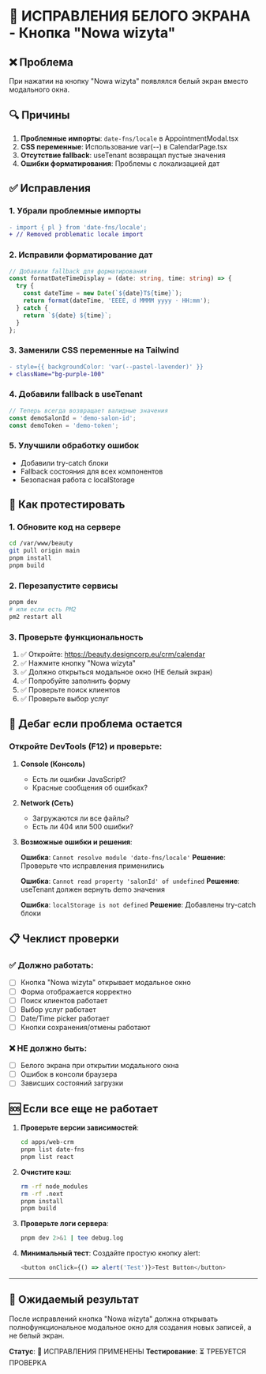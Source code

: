 # 🔧 ИСПРАВЛЕНИЯ БЕЛОГО ЭКРАНА - Кнопка "Nowa wizyta"

## ❌ Проблема
При нажатии на кнопку "Nowa wizyta" появлялся белый экран вместо модального окна.

## 🔍 Причины
1. **Проблемные импорты**: `date-fns/locale` в AppointmentModal.tsx
2. **CSS переменные**: Использование var(--) в CalendarPage.tsx
3. **Отсутствие fallback**: useTenant возвращал пустые значения
4. **Ошибки форматирования**: Проблемы с локализацией дат

## ✅ Исправления

### 1. Убрали проблемные импорты
```diff
- import { pl } from 'date-fns/locale';
+ // Removed problematic locale import
```

### 2. Исправили форматирование дат
```typescript
// Добавили fallback для форматирования
const formatDateTimeDisplay = (date: string, time: string) => {
  try {
    const dateTime = new Date(`${date}T${time}`);
    return format(dateTime, 'EEEE, d MMMM yyyy · HH:mm');
  } catch {
    return `${date} ${time}`;
  }
};
```

### 3. Заменили CSS переменные на Tailwind
```diff
- style={{ backgroundColor: 'var(--pastel-lavender)' }}
+ className="bg-purple-100"
```

### 4. Добавили fallback в useTenant
```typescript
// Теперь всегда возвращает валидные значения
const demoSalonId = 'demo-salon-id';
const demoToken = 'demo-token';
```

### 5. Улучшили обработку ошибок
- Добавили try-catch блоки
- Fallback состояния для всех компонентов
- Безопасная работа с localStorage

## 🧪 Как протестировать

### 1. Обновите код на сервере
```bash
cd /var/www/beauty
git pull origin main
pnpm install
pnpm build
```

### 2. Перезапустите сервисы
```bash
pnpm dev
# или если есть PM2
pm2 restart all
```

### 3. Проверьте функциональность
1. ✅ Откройте: https://beauty.designcorp.eu/crm/calendar
2. ✅ Нажмите кнопку "Nowa wizyta"
3. ✅ Должно открыться модальное окно (НЕ белый экран)
4. ✅ Попробуйте заполнить форму
5. ✅ Проверьте поиск клиентов
6. ✅ Проверьте выбор услуг

## 🐛 Дебаг если проблема остается

### Откройте DevTools (F12) и проверьте:

1. **Console (Консоль)**
   - Есть ли ошибки JavaScript?
   - Красные сообщения об ошибках?

2. **Network (Сеть)**
   - Загружаются ли все файлы?
   - Есть ли 404 или 500 ошибки?

3. **Возможные ошибки и решения**:

   **Ошибка**: `Cannot resolve module 'date-fns/locale'`
   **Решение**: Проверьте что исправления применились
   
   **Ошибка**: `Cannot read property 'salonId' of undefined`
   **Решение**: useTenant должен вернуть demo значения
   
   **Ошибка**: `localStorage is not defined`
   **Решение**: Добавлены try-catch блоки

## 📋 Чеклист проверки

### ✅ Должно работать:
- [ ] Кнопка "Nowa wizyta" открывает модальное окно
- [ ] Форма отображается корректно
- [ ] Поиск клиентов работает
- [ ] Выбор услуг работает
- [ ] Date/Time picker работает
- [ ] Кнопки сохранения/отмены работают

### ❌ НЕ должно быть:
- [ ] Белого экрана при открытии модального окна
- [ ] Ошибок в консоли браузера
- [ ] Зависших состояний загрузки

## 🆘 Если все еще не работает

1. **Проверьте версии зависимостей**:
   ```bash
   cd apps/web-crm
   pnpm list date-fns
   pnpm list react
   ```

2. **Очистите кэш**:
   ```bash
   rm -rf node_modules
   rm -rf .next
   pnpm install
   pnpm build
   ```

3. **Проверьте логи сервера**:
   ```bash
   pnpm dev 2>&1 | tee debug.log
   ```

4. **Минимальный тест**:
   Создайте простую кнопку alert:
   ```typescript
   <button onClick={() => alert('Test')}>Test Button</button>
   ```

---

## 🎯 Ожидаемый результат

После исправлений кнопка "Nowa wizyta" должна открывать полнофункциональное модальное окно для создания новых записей, а не белый экран.

**Статус**: 🔧 ИСПРАВЛЕНИЯ ПРИМЕНЕНЫ
**Тестирование**: ⏳ ТРЕБУЕТСЯ ПРОВЕРКА
